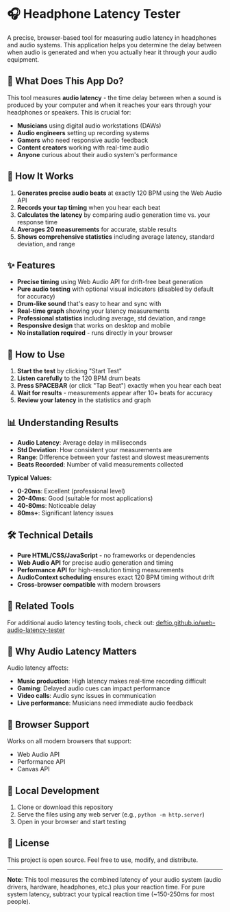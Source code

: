 # 🎧 Headphone Latency Tester

A precise, browser-based tool for measuring audio latency in headphones and audio systems. This application helps you determine the delay between when audio is generated and when you actually hear it through your audio equipment.

## 🎯 What Does This App Do?

This tool measures **audio latency** - the time delay between when a sound is produced by your computer and when it reaches your ears through your headphones or speakers. This is crucial for:

- **Musicians** using digital audio workstations (DAWs)
- **Audio engineers** setting up recording systems  
- **Gamers** who need responsive audio feedback
- **Content creators** working with real-time audio
- **Anyone** curious about their audio system's performance

## 🔬 How It Works

1. **Generates precise audio beats** at exactly 120 BPM using the Web Audio API
2. **Records your tap timing** when you hear each beat
3. **Calculates the latency** by comparing audio generation time vs. your response time
4. **Averages 20 measurements** for accurate, stable results
5. **Shows comprehensive statistics** including average latency, standard deviation, and range

## ✨ Features

- **Precise timing** using Web Audio API for drift-free beat generation
- **Pure audio testing** with optional visual indicators (disabled by default for accuracy)
- **Drum-like sound** that's easy to hear and sync with
- **Real-time graph** showing your latency measurements
- **Professional statistics** including average, std deviation, and range
- **Responsive design** that works on desktop and mobile
- **No installation required** - runs directly in your browser

## 🚀 How to Use

1. **Start the test** by clicking "Start Test"
2. **Listen carefully** to the 120 BPM drum beats
3. **Press SPACEBAR** (or click "Tap Beat") exactly when you hear each beat
4. **Wait for results** - measurements appear after 10+ beats for accuracy
5. **Review your latency** in the statistics and graph

## 📊 Understanding Results

- **Audio Latency**: Average delay in milliseconds
- **Std Deviation**: How consistent your measurements are  
- **Range**: Difference between your fastest and slowest measurements
- **Beats Recorded**: Number of valid measurements collected

**Typical Values:**
- **0-20ms**: Excellent (professional level)
- **20-40ms**: Good (suitable for most applications)
- **40-80ms**: Noticeable delay
- **80ms+**: Significant latency issues

## 🛠️ Technical Details

- **Pure HTML/CSS/JavaScript** - no frameworks or dependencies
- **Web Audio API** for precise audio generation and timing
- **Performance API** for high-resolution timing measurements
- **AudioContext scheduling** ensures exact 120 BPM timing without drift
- **Cross-browser compatible** with modern browsers

## 🔗 Related Tools

For additional audio latency testing tools, check out: [deftio.github.io/web-audio-latency-tester](https://deftio.github.io/web-audio-latency-tester)

## 🎵 Why Audio Latency Matters

Audio latency affects:
- **Music production**: High latency makes real-time recording difficult
- **Gaming**: Delayed audio cues can impact performance
- **Video calls**: Audio sync issues in communication
- **Live performance**: Musicians need immediate audio feedback

## 📱 Browser Support

Works on all modern browsers that support:
- Web Audio API
- Performance API  
- Canvas API

## 🔧 Local Development

1. Clone or download this repository
2. Serve the files using any web server (e.g., `python -m http.server`)
3. Open in your browser and start testing

## 📄 License

This project is open source. Feel free to use, modify, and distribute.

---

**Note**: This tool measures the combined latency of your audio system (audio drivers, hardware, headphones, etc.) plus your reaction time. For pure system latency, subtract your typical reaction time (~150-250ms for most people).